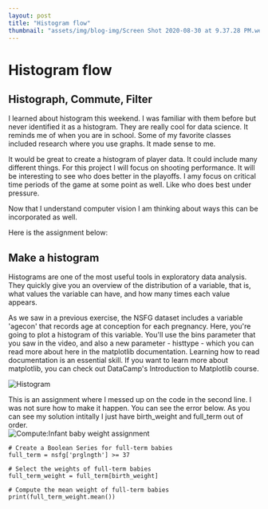 ```yaml
---
layout: post
title: "Histogram flow"
thumbnail: "assets/img/blog-img/Screen Shot 2020-08-30 at 9.37.28 PM.webp"
---
```


# Histogram flow

## Histograph, Commute, Filter 

I learned about histogram this weekend.  I was familiar with them before but never identified it as a histogram.  They are really cool for data science.  It reminds 
me of when you are in school.  Some of my favorite classes included research where you use graphs.  It made sense to me.  

It would be great to create a histogram of player data.  It could include many different things.  For this project I will focus on shooting performance.  It will be interesting 
to see who does better in the playoffs.  I amy focus on critical time periods of the game at some point as well.  Like who does best under pressure.  

Now that I understand computer vision I am thinking about ways this can be incorporated as well. 


Here is the assignment below:
## Make a histogram

Histograms are one of the most useful tools in exploratory data analysis. They quickly give you an overview of the distribution of a variable, that is, what values the variable can have, and how many times each value appears.

As we saw in a previous exercise, the NSFG dataset includes a variable 'agecon' that records age at conception for each pregnancy. Here, you're going to plot a histogram of this variable. You'll use the bins parameter that you saw in the video, and also a new parameter - histtype - which you can read more about here in the matplotlib documentation. Learning how to read documentation is an essential skill. If you want to learn more about matplotlib, you can check out DataCamp's Introduction to Matplotlib course.

![Histogram]({{site.url}}{{site.baseurl}}/assets/img/blog-img/Screen%20Shot%202020-08-02%20at%209.25.03%20PM.webp?raw=true)

This is an assignment where I messed up on the code in the second line.  I was not sure how to make it happen.  You can see the error below.  As you can see my solution 
intitally I just have birth_weight and full_term out of order.  
![Compute:Infant baby weight assignment]({{site.url}}{{site.baseurl}}/assets/img/blog-img/Screen%20Shot%202020-08-02%20at%208.57.35%20PM.webp?raw=true)

```
# Create a Boolean Series for full-term babies
full_term = nsfg['prglngth'] >= 37

# Select the weights of full-term babies
full_term_weight = full_term[birth_weight]

# Compute the mean weight of full-term babies
print(full_term_weight.mean())
```
